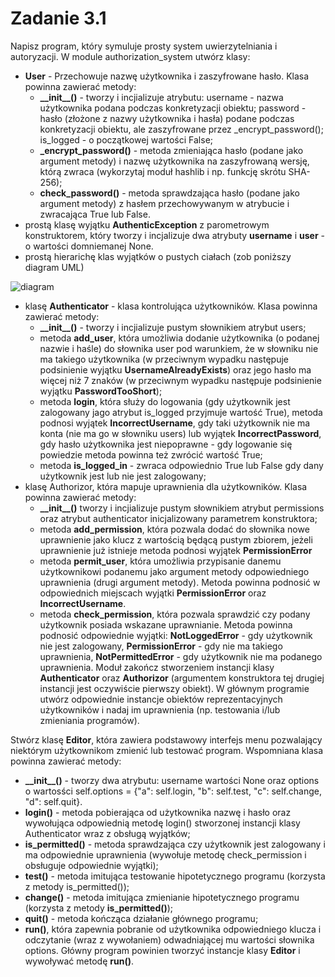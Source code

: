 # Zadanie 3.1

Napisz program, który symuluje prosty system uwierzytelniania i
autoryzacji. W module authorization_system utwórz klasy:
- **User** - Przechowuje nazwę użytkownika i zaszyfrowane hasło. Klasa powinna zawierać metody:
    - **\_\_init__()** - tworzy i incjializuje atrybutu: username - nazwa użytkownika
podana podczas konkretyzacji obiektu; password - hasło (złożone z nazwy
użytkownika i hasła) podane podczas konkretyzacji obiektu, ale zaszyfrowane przez _encrypt_password(); is_logged - o początkowej wartości False;
    - **_encrypt_password()** - metoda zmieniająca hasło (podane jako argument
metody) i nazwę użytkownika na zaszyfrowaną wersję, którą zwraca (wykorzytaj moduł hashlib i np. funkcję skrótu SHA-256);
    - **check_password()** - metoda sprawdzająca hasło (podane jako argument metody) z hasłem przechowywanym w atrybucie i zwracająca True lub False.
- prostą klasę wyjątku **AuthenticException** z parometrowym konstruktorem, który tworzy i incjalizuje dwa atrybuty **username** i **user** - o wartości domniemanej
None.
- prostą hierarichę klas wyjątków o pustych ciałach (zob poniższy diagram UML)

![diagram](https://github.com/szykol/zadania_python/blob/master/zadania_3/zadanie_1/diagram.PNG)

- klasę **Authenticator** - klasa kontrolująca użytkowników. Klasa powinna zawierać metody:
    - **\_\_init__()** - tworzy i incjializuje pustym słownikiem atrybut users;
    - metoda **add_user**, która umożliwia dodanie użytkownika (o podanej nazwie i haśle) do słownika user pod warunkiem, że w słowniku nie ma takiego użytkownika (w przeciwnym wypadku następuje podsinienie wyjątku
**UsernameAlreadyExists**) oraz jego hasło ma więcej niż 7 znaków (w przeciwnym wypadku następuje podsinienie wyjątku **PasswordTooShort**);
    - metoda **login**, która służy do logowania (gdy użytkownik jest zalogowany
jago atrybut is_logged przyjmuje wartość True), metoda podnosi wyjątek
**IncorrectUsername**, gdy taki użytkownik nie ma konta (nie ma go w słowniku users) lub wyjątek **IncorrectPassword**, gdy hasło użytkownika jest
niepoprawne - gdy logowanie się powiedzie metoda powinna też zwrócić
wartość True;
    - metoda **is_logged_in** - zwraca odpowiednio True lub False gdy dany użytkownik jest lub nie jest zalogowany;
- klasę Authorizor, która mapuje uprawnienia dla użytkowników. Klasa powinna
zawierać metody:
    - **\_\_init__()** tworzy i incjializuje pustym słownikiem atrybut permissions
oraz atrybut authenticator inicjalizowany parametrem konstruktora;
    - metoda **add_permission**, która pozwala dodać do słownika nowe uprawnienie jako klucz z wartością będącą pustym zbiorem, jeżeli uprawnienie już
istnieje metoda podnosi wyjątek **PermissionError**
    - metoda **permit_user**, która umożliwia przypisanie danemu użytkownikowi podanemu jako argument metody odpowiedniego uprawnienia (drugi
argument metody). Metoda powinna podnosić w odpowiednich miejscach
wyjątki **PermissionError** oraz **IncorrectUsername**.
    - metoda **check_permission**, która pozwala sprawdzić czy podany użytkownik posiada wskazane uprawnianie. Metoda powinna podnosić odpowiednie wyjątki: **NotLoggedError** - gdy użytkownik nie jest zalogowany, **PermissionError** - gdy nie ma takiego uprawnienia, **NotPermittedError** - gdy użytkownik nie ma podanego uprawnienia.
Moduł zakończ stworzeniem instancji klasy **Authenticator** oraz **Authorizor** (argumentem konstruktora tej drugiej instancji jest oczywiście pierwszy obiekt).
W głównym programie utwórz odpowiednie instancje obiektów reprezentacyjnych
użytkowników i nadaj im uprawnienia (np. testowania i/lub zmieniania programów).

Stwórz klasę **Editor**, która zawiera podstawowy interfejs menu pozwalający niektórym
użytkownikom zmienić lub testować program. Wspomniana klasa powinna zawierać
metody:
- **\_\_init__()** - tworzy dwa atrybutu: username wartości None oraz options o wartosści self.options = {"a": self.login, "b": self.test, "c": self.change, "d": self.quit}.
- **login()** - metoda pobierająca od użytkownika nazwę i hasło oraz wywołująca
odpowiednią metodę login() stworzonej instancji klasy Authenticator wraz z
obsługą wyjątków;
- **is_permitted()** - metoda sprawdzająca czy użytkownik jest zalogowany i ma
odpowiednie uprawnienia (wywołuje metodę check_permission i obsługuje odpowiednie wyjątki);
- **test()** - metoda imitująca testowanie hipotetycznego programu (korzysta z metody is_permitted());
- **change()** - metoda imitująca zmienianie hipotetycznego programu (korzysta z
metody **is_permitted()**);
- **quit()** - metoda kończąca działanie głównego programu;
- **run()**, która zapewnia pobranie od użytkownika odpowiedniego klucza i odczytanie (wraz z wywołaniem) odwadniającej mu wartości słownika options.
Główny program powinien tworzyć instancje klasy **Editor** i wywoływać metodę **run()**.
